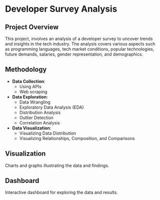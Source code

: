 # Developer Survey Analysis

## Project Overview
This project, involves an analysis of a developer survey to uncover trends and insights in the tech industry. The analysis covers various aspects such as programming languages, tech market conditions, popular technologies, future demands, salaries, gender representation, and demographics.

## Methodology
- **Data Collection**:
  - Using APIs
  - Web scraping
- **Data Exploration**:
  - Data Wrangling
  - Exploratory Data Analysis (EDA)
  - Distribution Analysis
  - Outlier Detection
  - Correlation Analysis
- **Data Visualization**:
  - Visualizing Data Distribution
  - Visualizing Relationships, Composition, and Comparisons

## Visualization
Charts and graphs illustrating the data and findings.

## Dashboard
Interactive dashboard for exploring the data and results.
